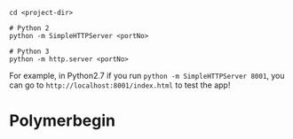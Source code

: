 
	cd <project-dir>

	# Python 2
	python -m SimpleHTTPServer <portNo>
	
	# Python 3
	python -m http.server <portNo>
	
For example, in Python2.7 if you run `python -m SimpleHTTPServer 8001`, you can go to `http://localhost:8001/index.html` to test the app!
# Polymerbegin

